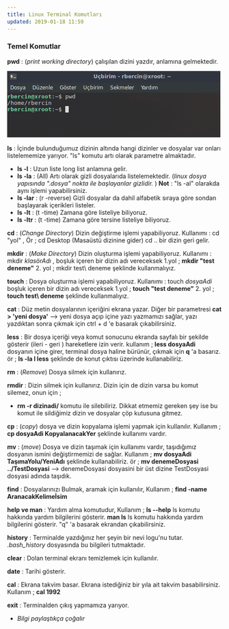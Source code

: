 ```yaml
---
title: Linux Terminal Komutları
updated: 2019-01-18 11:59
---
```


### Temel Komutlar

**pwd** : (_print working directory_) çalışılan dizini yazdır, anlamına gelmektedir.

![pwd](../assets/pwd.png)

**ls** : İçinde bulunduğumuz dizinin altında hangi dizinler ve dosyalar var onları listelememize yarıyor. "ls" komutu artı olarak parametre almaktadır.

- **ls -l** : Uzun liste long list anlamına gelir.
- **ls -la** : (All) Artı olarak gizli dosyalarıda listelemektedir. (_linux dosya yapısında ".dosya" nokta ile başlayanlar gizlidir._ ) **Not** : "ls -al" olarakda aynı işlemi yapabilirsiniz.
- **ls -lar** : (r -reverse) Gizli dosyalar da dahil  alfabetik sıraya göre sondan başlayarak içerikleri listeler.
- **ls -lt** : (t -time) Zamana göre listeliye biliyoruz.
-  **ls -ltr** : (t -time) Zamana göre tersine listeliye biliyoruz.
  
**cd** : (_Change Directory_) Dizin değiştirme işlemi yapabiliyoruz. Kullanımı : cd "yol" ,  Ör ; cd Desktop (Masaüstü dizinine gider) cd .. bir dizin geri gelir.

**mkdir** : (_Make Directory_) Dizin oluşturma işlemi yapabiliyoruz. Kullanımı : mkdir _klasörAdı_ , boşluk içeren bir dizin adı vereceksek 1.yol ; **mkdir "test deneme"** 2. yol ; mkdir test\ deneme şeklinde kullanmalıyız.

**touch** : Dosya oluşturma işlemi yapabiliyoruz. Kullanımı : touch _dosyaAdi_  boşluk içeren bir dizin adı vereceksek 1.yol ; **touch "test deneme"** 2. yol ; **touch test\ deneme** şeklinde kullanmalıyız.

**cat** : Düz metin dosyalarının içeriğini ekrana yazar. Diğer bir parametresi **cat > 'yeni dosya'** --> yeni dosya açıp içine yazı yazmamızı sağlar, yazı yazdıktan sonra çıkmak için ctrl + d 'e basarak çıkabilirsiniz.

**less** : Bir dosya içeriği veya komut sonucunu ekranda sayfalı bir şekilde gösterir (ileri - geri ) hareketlere izin verir. kullanım ; **less dosyaAdi** dosyanın içine girer, terminal dosya haline bürünür, çıkmak için **q** 'a basarız. ör ; **ls -la l less** şeklinde de konut çıktısı üzerinde kullanabiliriz.

**rm** : (_Remove_) Dosya silmek için kullanırız.

**rmdir** : Dizin silmek için kullanırız. Dizin için de dizin varsa bu komut silemez, onun için ;
- **rm -r dizinadi/** komutu ile silebiliriz. Dikkat etmemiz gereken şey ise bu komut ile sildiğimiz dizin ve dosyalar çöp kutusuna gitmez.

**cp** : (_copy_) dosya ve dizin kopyalama işlemi yapmak için kullanılır. Kullanım ; **cp dosyaAdi KopyalanacakYer** şeklinde kullanımı vardır.

**mv** : (_move_) Dosya ve dizin taşımak için kullanımı vardır, taşıdığımız dosyanın ismini değiştirmemizi de sağlar. Kullanım ; **mv dosyaAdi TaşımaYolu/YeniAdı** şeklinde kullanabiliriz. ör ; **mv denemeDosyasi ../TestDosyasi** --> denemeDosyasi dosyasini bir üst dizine TestDosyasi dosyasi adında taşıdık.

**find** : Dosyalarınızı Bulmak, aramak için kullanılır, Kullanım ; **find -name AranacakKelimeİsim** 

**help ve man** : Yardım alma komutudur, Kullanım ; **ls --help** ls komutu hakkında yardım bilgilerini gösterir. 
**man ls** ls komutu hakkında yardım bilgilerini gösterir. "q" 'a basarak ekrandan çıkabilirsiniz.

**history** : Terminalde yazdığınız her şeyin bir nevi logu'nu tutar. _.bash_history_ dosyasında bu bilgileri tutmaktadır.

**clear** : Dolan terminal ekranı temizlemek için kullanılır.

**date** : Tarihi gösterir.

**cal** : Ekrana takvim basar. Ekrana istediğiniz bir yıla ait takvim basabilirsiniz. Kullanım ; **cal 1992**

**exit** : Terminalden çıkış yapmamıza yarıyor.


* _Bilgi paylaştıkça çoğalır_


